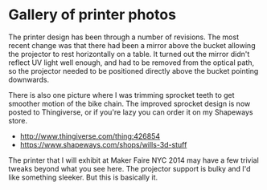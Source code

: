 Gallery of printer photos
==

The printer design has been through a number of revisions. The most recent change was that
there had been a mirror above the bucket allowing the projector to rest horizontally on a
table. It turned out the mirror didn't reflect UV light well enough, and had to be removed
from the optical path, so the projector needed to be positioned directly above the bucket
pointing downwards.

There is also one picture where I was trimming sprocket teeth to get smoother motion of the
bike chain. The improved sprocket design is now posted to Thingiverse, or if you're lazy
you can order it on my Shapeways store.

* http://www.thingiverse.com/thing:426854
* https://www.shapeways.com/shops/wills-3d-stuff

The printer that I will exhibit at Maker Faire NYC 2014 may have a few trivial tweaks
beyond what you see here. The projector support is bulky and I'd like something sleeker.
But this is basically it.